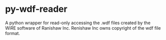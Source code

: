 # py-wdf-reader
A python wrapper for read-only accessing the .wdf files created by the WiRE software of Ranishaw Inc.
Renishaw Inc owns copyright of the wdf file format. 
